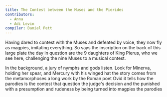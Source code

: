 ```yaml
---
title: The Contest between the Muses and the Pierides
contributors:
  - Anna
  - Adi Levin
compiler: Daniel Pett
---
```

Having dared to contest with the Muses and defeated by voice, they now fly as magpies, imitating everything. So says the inscription on the back of this large plate the day in question are the 9 daughters of King Pierus, who we see here, challenging the nine Muses to a musical contest.

In the background, a jury of nymphs and gods listen. Look for Minerva, holding her spear, and Mercury with his winged hat the story comes from the metamorphoses a long work by the Roman poet Ovid it tells how the parodies is the contest that question the judge's decision and the punished with a presumption and rudeness by being turned into magpies the parodies
